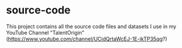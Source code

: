 # source-code

This project contains all the source code files and datasets I use in my YouTube Channel "TalentOrigin" (https://www.youtube.com/channel/UCidQrtaWcEJ-1E-ikTP35qg?)
